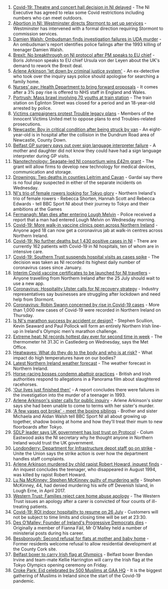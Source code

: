 1. [Covid-19: Theatre and concert hall decision in NI delayed](https://www.bbc.co.uk/news/uk-northern-ireland-57922396) - The NI Executive has agreed to relax some Covid restrictions including numbers who can meet outdoors.
2. [Abortion in NI: Westminster directs Stormont to set up services](https://www.bbc.co.uk/news/uk-northern-ireland-57921537) - Westminster has intervened with a formal direction requiring Stormont to commission services.
3. [Damien Walsh: Ombudsman finds investigation failures in UDA murder](https://www.bbc.co.uk/news/uk-northern-ireland-57918718) - An ombudsman's report identifies police failings after the 1993 killing of teenager Damien Walsh.
4. [Brexit: No breakthrough on NI protocol after PM speaks to EU chief](https://www.bbc.co.uk/news/uk-politics-57930799) - Boris Johnson speaks to EU chief Ursula von der Leyen about the UK's demand to rework the Brexit deal.
5. [Arlene Arkinson 'let down by criminal justice system'](https://www.bbc.co.uk/news/uk-northern-ireland-57927563) - An ex-detective who took over the inquiry says police should apologise for searching a family home.
6. [Nurses' pay: Health Department to bring forward proposals](https://www.bbc.co.uk/news/uk-northern-ireland-57926555) - It comes after a 3% pay rise is offered to NHS staff in England and Wales.
7. [Portrush: Mass brawl involving 70 youths at train station](https://www.bbc.co.uk/news/uk-northern-ireland-foyle-west-57927571) - The train station on Eglinton Street was closed for a period and an 18-year-old arrested by police.
8. [Victims campaigners protest Trouble legacy plans](https://www.bbc.co.uk/news/uk-northern-ireland-57927568) - Members of the Innocent Victims United met to oppose plans to end Troubles-related prosecutions.
9. [Newcastle: Boy in critical condition after being struck by van](https://www.bbc.co.uk/news/uk-northern-ireland-57926552) - An eight-year-old is in hospital after the collision in the Dundrum Road area of Newcastle, County Down.
10. [Belfast GP surgery pays out over sign language interpreter failure](https://www.bbc.co.uk/news/uk-northern-ireland-57923702) - A mother and daughter did not know they could have had a sign language interpreter during GP visits.
11. [Nanotechnology: Seagate-led NI consortium wins £42m grant](https://www.bbc.co.uk/news/uk-northern-ireland-57926963) - The grant will allow firms to develop new technology for medical devices, communication and storage.
12. [Drownings: Two deaths in counties Leitrim and Cavan](https://www.bbc.co.uk/news/world-europe-57926959) - Gardaí say there is no foul play suspected in either of the separate incidents on Wednesday.
13. [NI's trio of female rowers looking for Tokyo glory](https://www.bbc.co.uk/sport/av/olympics/57866340) - Northern Ireland's trio of female rowers - Rebecca Shorten, Hannah Scott and Rebecca Edwards - tell BBC Sport NI about their journey to Tokyo and their ambitions at the Games
14. [Fermanagh: Man dies after entering Lough Melvin](https://www.bbc.co.uk/news/uk-northern-ireland-57918804) - Police received a report that a man had entered Lough Melvin on Wednesday morning.
15. [Covid-19: More walk-in vaccine clinics open across Northern Ireland](https://www.bbc.co.uk/news/uk-northern-ireland-57863840) - Anyone aged 18 can now get a coronavirus jab at walk-in centres across Northern Ireland.
16. [Covid-19: No further deaths but 1,430 positive cases in NI](https://www.bbc.co.uk/news/uk-northern-ireland-57932845) - There are currently 162 patients with Covid-19 in NI hospitals, ten of whom are in intensive care.
17. [Covid-19: Southern Trust suspends hospital visits as cases spike](https://www.bbc.co.uk/news/uk-northern-ireland-57867718) - The decision was taken as NI recorded its highest daily number of coronavirus cases since January.
18. [Interim Covid vaccine certificates to be launched for NI travellers](https://www.bbc.co.uk/news/uk-northern-ireland-57868779) - Anyone travelling from Northern Ireland after the 25 July should wait to use a new app.
19. [Coronavirus: Hospitality Ulster calls for NI recovery strategy](https://www.bbc.co.uk/news/uk-northern-ireland-57857496) - Industry representatives say businesses are struggling after lockdown and need help from Stormont.
20. [Coronavirus: Robin Swann concerned by rise in Covid-19 cases](https://www.bbc.co.uk/news/uk-northern-ireland-57854088) - More than 1,000 new cases of Covid-19 were recorded in Northern Ireland on Thursday.
21. [Is NI's marathon success by accident or design?](https://www.bbc.co.uk/sport/athletics/57702247) - Stephen Scullion, Kevin Seaward and Paul Pollock will form an entirely Northern Irish line-up in Ireland's Olympic men's marathon challenge.
22. [Extreme heat: NI records hottest day ever for second time in week](https://www.bbc.co.uk/news/uk-northern-ireland-57920672) - The thermometer hit 31.3C in Castlederg on Wednesday, says the Met Office.
23. [Heatwaves: What do they do to the body and who is at risk?](https://www.bbc.co.uk/news/health-49112807) - What impact do high temperatures have on our bodies?
24. [Latest Northern Ireland weather forecast](https://www.bbc.co.uk/news/uk-northern-ireland-26018439) - The weather forecast in Northern Ireland.
25. [Horse-racing bosses condemn abattoir practices](https://www.bbc.co.uk/news/uk-57902663) - British and Irish authorities respond to allegations in a Panorama film about slaughtered racehorses.
26. ['Our lives just finished then'](https://www.bbc.co.uk/news/uk-northern-ireland-57932629) - A report concludes there were failures in the investigation into the murder of a teenager in 1993.
27. [Arlene Arkinson's sister calls for public inquiry](https://www.bbc.co.uk/news/uk-northern-ireland-57920309) - Arlene Arkinson's sister says she had been unable to come to terms with her sister's murder.
28. ['A few vases got broke' - meet the boxing siblings](https://www.bbc.co.uk/sport/av/olympics/57912664) - Brother and sister Michaela and Aidan Walsh tell BBC Sport NI all about growing up together, shadow boxing at home and how they'll treat their mum to new floorboards after Tokyo.
29. [SDLP leader says UK government has lost trust on Protocol](https://www.bbc.co.uk/news/uk-northern-ireland-57918324) - Colum Eastwood asks the NI secretary why he thought anyone in Northern Ireland would trust the UK government.
30. [Londonderry: Department for Infrastructure depot staff go on strike](https://www.bbc.co.uk/news/uk-northern-ireland-foyle-west-57927580) - Unite the Union says the strike action is over how the department handles staff complaints.
31. [Arlene Arkinson murdered by child rapist Robert Howard, inquest finds](https://www.bbc.co.uk/news/uk-northern-ireland-57918801) - An inquest concludes the teenager, who disappeared in August 1994, was killed by rapist Robert Howard.
32. [Lu Na McKinney: Stephen McKinney guilty of murdering wife](https://www.bbc.co.uk/news/uk-northern-ireland-57916004) - Stephen McKinney, 44, had denied murdering his wife off Devenish Island, in Lough Erne, in April 2017.
33. [Western Trust: Families reject care home abuse apology](https://www.bbc.co.uk/news/uk-northern-ireland-foyle-west-57899386) - The Western Trust issues an apology after a carer is convicted of four counts of ill-treating patients.
34. [Covid-19: ROI indoor hospitality to resume on 26 July](https://www.bbc.co.uk/news/world-europe-57919089) - Customers will not be subject to time limits and closing time will be set at 23:30.
35. [Des O'Malley: Founder of Ireland's Progressive Democrats dies](https://www.bbc.co.uk/news/world-europe-57912473) - Originally a member of Fianna Fáil, Mr O'Malley held a number of ministerial posts during his career.
36. [Bessborough: Second refusal for flats at mother and baby home](https://www.bbc.co.uk/news/world-europe-57899902) - Former residents welcome refusal to allow residential development at the County Cork site.
37. [Belfast boxer to carry Irish flag at Olympics](https://www.bbc.co.uk/sport/olympics/57898847) - Belfast boxer Brendan Irvine and team-mate Kellie Harrington will carry the Irish flag at the Tokyo Olympics opening ceremony on Friday.
38. [Croke Park: Eid celebrated by 500 Muslims at GAA HQ](https://www.bbc.co.uk/news/world-europe-57901923) - It is the biggest gathering of Muslims in Ireland since the start of the Covid-19 pandemic.

